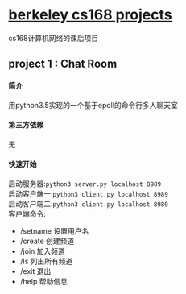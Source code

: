 # [berkeley cs168 projects](http://cs168.io/)
cs168计算机网络的课后项目
## project 1 : Chat Room
#### 简介
用python3.5实现的一个基于epoll的命令行多人聊天室  
#### 第三方依赖
无
#### 快速开始
启动服务器:`python3 server.py localhost 8989`  
启动客户端一:`python3 client.py localhost 8989`  
启动客户端二:`python3 client.py localhost 8989`  
客户端命令:
* /setname <name> 设置用户名 
* /create <channel> 创建频道
* /join <channel> 加入频道
* /ls 列出所有频道
* /exit 退出
* /help 帮助信息
